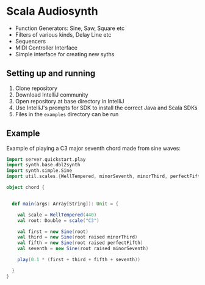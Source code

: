 Scala Audiosynth
================

* Function Generators: Sine, Saw, Square etc
* Filters of various kinds, Delay Line etc
* Sequencers
* MIDI Controller Interface
* Simple interface for creating new syths

Setting up and running
----------------------

1) Clone repository
2) Download IntelliJ community
3) Open repository at base directory in IntelliJ
4) Use IntelliJ's prompts for SDK to install the correct Java and Scala SDKs
5) Files in the `examples` directory can be run

Example
-------

Example of playing a C3 major seventh chord made from sine waves:

```scala
import server.quickstart.play
import synth.base.dbl2synth
import synth.simple.Sine
import util.scales.{WellTempered, minorSeventh, minorThird, perfectFifth}

object chord {


  def main(args: Array[String]): Unit = {

    val scale = WellTempered(440)
    val root: Double = scale("C3")

    val first = new Sine(root)
    val third = new Sine(root raised minorThird)
    val fifth = new Sine(root raised perfectFifth)
    val seventh = new Sine(root raised minorSeventh)

    play(0.1 * (first + third + fifth + seventh))

  }
}
```

